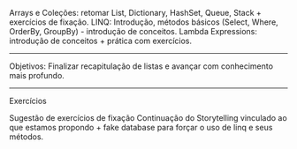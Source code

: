 Arrays e Coleções: retomar List, Dictionary, HashSet, Queue, Stack + exercícios de fixação.
LINQ: Introdução, métodos básicos (Select, Where, OrderBy, GroupBy) - introdução de conceitos.
Lambda Expressions: introdução de conceitos + prática com exercícios.

---
Objetivos:
Finalizar recapitulação de listas e avançar com conhecimento mais profundo.

---
Exercícios

Sugestão de exercícios de fixação
Continuação do Storytelling vinculado ao que estamos propondo + fake database para forçar o uso de linq e seus métodos.

